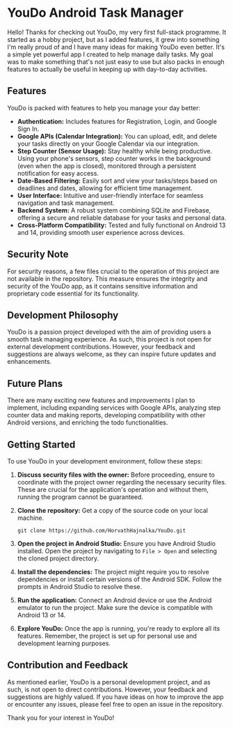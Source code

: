 # YouDo Android Task Manager

Hello! Thanks for checking out YouDo, my very first full-stack programme. It started as a hobby project, but as I added features, it grew into something I'm really proud of and I have many ideas for making YouDo even better. It's a simple yet powerful app I created to help manage daily tasks. My goal was to make something that's not just easy to use but also packs in enough features to actually be useful in keeping up with day-to-day activities.
## Features

YouDo is packed with features to help you manage your day better:

- **Authentication:** Includes features for Registration, Login, and Google Sign In.
- **Google APIs (Calendar Integration):** You can upload, edit, and delete your tasks directly on your Google Calendar via our integration.
- **Step Counter (Sensor Usage):** Stay healthy while being productive. Using your phone's sensors, step counter works in the background (even when the app is closed), monitored through a persistent notification for easy access.
- **Date-Based Filtering:** Easily sort and view your tasks/steps based on deadlines and dates, allowing for efficient time management.
- **User Interface:** Intuitive and user-friendly interface for seamless navigation and task management.
- **Backend System:** A robust system combining SQLite and Firebase, offering a secure and reliable database for your tasks and personal data.
- **Cross-Platform Compatibility:** Tested and fully functional on Android 13 and 14, providing smooth user experience across devices.

## Security Note

For security reasons, a few files crucial to the operation of this project are not available in the repository. This measure ensures the integrity and security of the YouDo app, as it contains sensitive information and proprietary code essential for its functionality.

## Development Philosophy

YouDo is a passion project developed with the aim of providing users a smooth task managing experience. As such, this project is not open for external development contributions. However, your feedback and suggestions are always welcome, as they can inspire future updates and enhancements.

## Future Plans

There are many exciting new features and improvements I plan to implement, including expanding services with Google APIs, analyzing step counter data and making reports, developing compatibility with other Android versions, and enriching the todo functionalities.


## Getting Started

To use YouDo in your development environment, follow these steps:

1. **Discuss security files with the owner:** Before proceeding, ensure to coordinate with the project owner regarding the necessary security files. These are crucial for the application's operation and without them, running the program cannot be guaranteed.

2. **Clone the repository:** Get a copy of the source code on your local machine.
   
   ```
   git clone https://github.com/HorvathHajnalka/YouDo.git
   ```

3. **Open the project in Android Studio:** Ensure you have Android Studio installed. Open the project by navigating to `File > Open` and selecting the cloned project directory.

4. **Install the dependencies:** The project might require you to resolve dependencies or install certain versions of the Android SDK. Follow the prompts in Android Studio to resolve these.

5. **Run the application:** Connect an Android device or use the Android emulator to run the project. Make sure the device is compatible with Android 13 or 14.

6. **Explore YouDo:** Once the app is running, you're ready to explore all its features. Remember, the project is set up for personal use and development learning purposes.

## Contribution and Feedback

As mentioned earlier, YouDo is a personal development project, and as such, is not open to direct contributions. However, your feedback and suggestions are highly valued. If you have ideas on how to improve the app or encounter any issues, please feel free to open an issue in the repository.

Thank you for your interest in YouDo!
